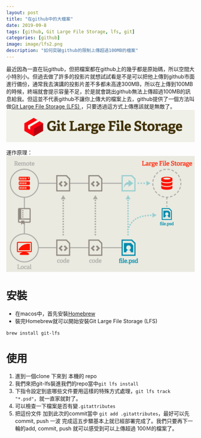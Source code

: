 ```yaml
---
layout: post
title: "在github中的大檔案"
date: 2019-09-8
tags: [github, Git Large File Storage, lfs, git]
categories: [github]
image: image/lfs2.png
description: "如何突破github的限制上傳超過100MB的檔案"
---
```


最近因為一直在玩github，但把檔案都在github上的幾乎都是原始碼，所以空間大小特別小。但過去做了許多的投影片就想試試看是不是可以把他上傳到github市面進行備份，通常我去演講的投影片差不多都未高達300MB，所以在上傳到100MB的時候，終端就會提示容量不足，於是就會跳出github無法上傳超過100MB的訊息給我。但這並不代表github不讓你上傳大的檔案上去，github提供了一個方法叫做[Git Large File Storage (LFS) ](https://git-lfs.github.com/)，只要透過這方式上傳應該就是無敵了。
![](/image/lfs1.png)

運作原理：
![](/image/lfs2.png)


# 安裝
* 在macos中，首先安裝[Homebrew](https://brew.sh/index_zh-tw)
* 裝完Homebrew就可以開始安裝Git Large File Storage (LFS)
```
brew install git-lfs
```

# 使用
1. 進到一個clone 下來到 本機的 repo
2. 我們來把git-lfs裝進我們的repo當中`git lfs install`
3. 下指令設定到底哪些文件要用這樣的特殊方式處理，`git lfs track "*.psd"`，就一直家就對了。
4. 可以檢查一下檔案是否有變`.gitattributes`
5. 把這份文件 加到此次的commit當中 `git add .gitattributes`，最好可以先commit, push 一波
完成這五步驟基本上就已經部署完成了。我們只要再下一輪的add, commit, push 就可以感受到可以上傳超過 100Ｍ的檔案了。